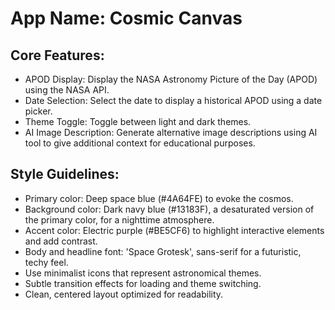 # **App Name**: Cosmic Canvas

## Core Features:

- APOD Display: Display the NASA Astronomy Picture of the Day (APOD) using the NASA API.
- Date Selection: Select the date to display a historical APOD using a date picker.
- Theme Toggle: Toggle between light and dark themes.
- AI Image Description: Generate alternative image descriptions using AI tool to give additional context for educational purposes.

## Style Guidelines:

- Primary color: Deep space blue (#4A64FE) to evoke the cosmos.
- Background color: Dark navy blue (#13183F), a desaturated version of the primary color, for a nighttime atmosphere.
- Accent color: Electric purple (#BE5CF6) to highlight interactive elements and add contrast.
- Body and headline font: 'Space Grotesk', sans-serif for a futuristic, techy feel.
- Use minimalist icons that represent astronomical themes.
- Subtle transition effects for loading and theme switching.
- Clean, centered layout optimized for readability.